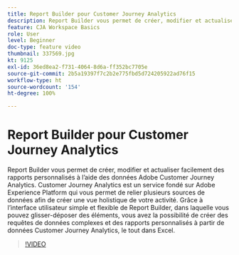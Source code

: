 ```yaml
---
title: Report Builder pour Customer Journey Analytics
description: Report Builder vous permet de créer, modifier et actualiser facilement des rapports personnalisés à l’aide des données Adobe Customer Journey Analytics. Customer Journey Analytics est un service fondé sur Adobe Experience Platform qui vous permet de relier plusieurs sources de données afin de créer une vue holistique de votre activité. Grâce à l’interface utilisateur simple et flexible de Report Builder, dans laquelle vous pouvez glisser-déposer des éléments, vous avez la possibilité de créer des requêtes de données complexes et des rapports personnalisés à partir de données Customer Journey Analytics, le tout dans Excel.
feature: CJA Workspace Basics
role: User
level: Beginner
doc-type: feature video
thumbnail: 337569.jpg
kt: 9125
exl-id: 36ed8ea2-f731-4064-8d6a-ff352bc7705e
source-git-commit: 2b5a19397f7c2b2e775fbd5d724205922ad76f15
workflow-type: ht
source-wordcount: '154'
ht-degree: 100%

---
```


# Report Builder pour Customer Journey Analytics

Report Builder vous permet de créer, modifier et actualiser facilement des rapports personnalisés à l’aide des données Adobe Customer Journey Analytics. Customer Journey Analytics est un service fondé sur Adobe Experience Platform qui vous permet de relier plusieurs sources de données afin de créer une vue holistique de votre activité. Grâce à l’interface utilisateur simple et flexible de Report Builder, dans laquelle vous pouvez glisser-déposer des éléments, vous avez la possibilité de créer des requêtes de données complexes et des rapports personnalisés à partir de données Customer Journey Analytics, le tout dans Excel.


>[!VIDEO](https://video.tv.adobe.com/v/337569/?quality=12&learn=on)
